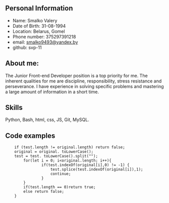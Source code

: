 ## Personal Information

+ Name: Smalko Valery
+ Date of Birth: 31-08-1994
+ Location: Belarus, Gomel
+ Phone number: 375297391218
+ email: smalko9493@yandex.by
+ github: svp-11

## About me:
The Junior Front-end Developer position is a top priority for me. The inherent qualities for me are discipline, responsibility, stress resistance and perseverance. I have experience in solving specific problems and mastering a large amount of information in a short time.

## Skills
Python, Bash, html, css, JS, Git, MySQL.

## Code examples
```var isAnagram = function(test, original) {
    if (test.length != original.length) return false;
    original = original. toLowerCase();     
    test = test. toLowerCase().split("");
        for(let i = 0; i<original.length; i++){
                if(test.indexOf(original[i],0) != -1) {
                    test.splice(test.indexOf(original[i]),1);
                    continue;
                }
        }
        if(test.length == 0)return true;
        else return false;
    }
```
